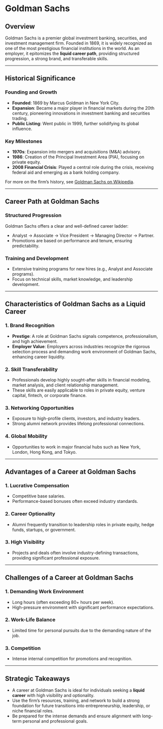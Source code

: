 # Goldman Sachs

## Overview
Goldman Sachs is a premier global investment banking, securities, and investment management firm. Founded in 1869, it is widely recognized as one of the most prestigious financial institutions in the world. As an employer, it epitomizes the **liquid career path**, providing structured progression, a strong brand, and transferable skills.

---

## Historical Significance

### Founding and Growth
- **Founded**: 1869 by Marcus Goldman in New York City.
- **Expansion**: Became a major player in financial markets during the 20th century, pioneering innovations in investment banking and securities trading.
- **Public Listing**: Went public in 1999, further solidifying its global influence.

### Key Milestones
- **1970s**: Expansion into mergers and acquisitions (M&A) advisory.
- **1986**: Creation of the Principal Investment Area (PIA), focusing on private equity.
- **2008 Financial Crisis**: Played a central role during the crisis, receiving federal aid and emerging as a bank holding company.

For more on the firm’s history, see [Goldman Sachs on Wikipedia](https://en.wikipedia.org/wiki/Goldman_Sachs).

---

## Career Path at Goldman Sachs

### Structured Progression
Goldman Sachs offers a clear and well-defined career ladder:
- Analyst → Associate → Vice President → Managing Director → Partner.
- Promotions are based on performance and tenure, ensuring predictability.

### Training and Development
- Extensive training programs for new hires (e.g., Analyst and Associate programs).
- Focus on technical skills, market knowledge, and leadership development.

---

## Characteristics of Goldman Sachs as a Liquid Career

### 1. **Brand Recognition**
- **Prestige**: A role at Goldman Sachs signals competence, professionalism, and high achievement.
- **Employer Value**: Employers across industries recognize the rigorous selection process and demanding work environment of Goldman Sachs, enhancing career liquidity.

### 2. **Skill Transferability**
- Professionals develop highly sought-after skills in financial modeling, market analysis, and client relationship management.
- These skills are easily applicable to roles in private equity, venture capital, fintech, or corporate finance.

### 3. **Networking Opportunities**
- Exposure to high-profile clients, investors, and industry leaders.
- Strong alumni network provides lifelong professional connections.

### 4. **Global Mobility**
- Opportunities to work in major financial hubs such as New York, London, Hong Kong, and Tokyo.

---

## Advantages of a Career at Goldman Sachs

### 1. **Lucrative Compensation**
- Competitive base salaries.
- Performance-based bonuses often exceed industry standards.

### 2. **Career Optionality**
- Alumni frequently transition to leadership roles in private equity, hedge funds, startups, or government.

### 3. **High Visibility**
- Projects and deals often involve industry-defining transactions, providing significant professional exposure.

---

## Challenges of a Career at Goldman Sachs

### 1. **Demanding Work Environment**
- Long hours (often exceeding 80+ hours per week).
- High-pressure environment with significant performance expectations.

### 2. **Work-Life Balance**
- Limited time for personal pursuits due to the demanding nature of the job.

### 3. **Competition**
- Intense internal competition for promotions and recognition.

---

## Strategic Takeaways
- A career at Goldman Sachs is ideal for individuals seeking a **liquid career** with high visibility and optionality.
- Use the firm’s resources, training, and network to build a strong foundation for future transitions into entrepreneurship, leadership, or niche financial roles.
- Be prepared for the intense demands and ensure alignment with long-term personal and professional goals.
